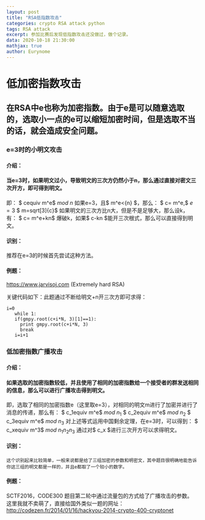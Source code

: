```yaml
---
layout: post
title: "RSA低指数攻击"
categories: crypto RSA attack python
tags: RSA attack
excerpt: 参加比赛后发现低指数攻击还没做过，做个记录。
data: 2020-10-18 21:30:00
mathjax: true
author: Eurynome
---
```


# 低加密指数攻击 

## 在RSA中e也称为加密指数。由于e是可以随意选取的，选取小一点的e可以缩短加密时间，但是选取不当的话，就会造成安全问题。 

### e=3时的小明文攻击 
#### 介绍： 
#### 当e=3时，如果明文过小，导致明文的三次方仍然小于n，那么通过直接对密文三次开方，即可得到明文。 
即： 
$ cequiv m^e$ $mod$ $n$ 
如果e=3，且$ m^e<{n} $，那么： 
$ c= m^e,$ $e=3$ 
$ m=sqrt[3]{c}$ 
如果明文的三次方比n大，但是不是足够大，那么设k，有： 
$ c= m^e+kn$ 
爆破k，如果$ c-kn $能开三次根式，那么可以直接得到明文。 

#### 识别： 
推荐在e=3的时候首先尝试这种方法。 

#### 例题： 

https://www.jarvisoj.com (Extremely hard RSA) 

关键代码如下：此题通过不断给明文+n开三次方即可求得： 
```
i=0
   while 1:
   if(gmpy.root(c+i*N, 3)[1]==1):
     print gmpy.root(c+i*N, 3)
     break
   i=i+1
```


### 低加密指数广播攻击 
#### 介绍： 

#### 如果选取的加密指数较低，并且使用了相同的加密指数给一个接受者的群发送相同的信息，那么可以进行广播攻击得到明文。 
即，选取了相同的加密指数e（这里取e=3），对相同的明文m进行了加密并进行了消息的传递，那么有： 
$ c_1equiv m^e$ $mod$ $n_1$ 
$ c_2equiv m^e$ $mod$ $n_2$ 
$ c_3equiv m^e$ $mod$ $n_3$ 
对上述等式运用中国剩余定理，在e=3时，可以得到： 
$ c_xequiv m^3$ $mod$ $n_1n_2n_3$ 
通过对$ c_x $进行三次开方可以求得明文。 
#### 识别： 
	这个识别起来比较简单，一般来说都是给了三组加密的参数和明密文，其中题目很明确地能告诉你这三组的明文都是一样的，并且e都取了一个较小的数字。 

#### 例题： 
SCTF2016，CODE300 
题目第二轮中通过流量包的方式给了广播攻击的参数。 
这里我就不卖萌了，直接给国外类似一题的网址：http://codezen.fr/2014/01/16/hackyou-2014-crypto-400-cryptonet